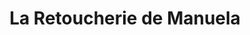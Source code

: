 ---
title: "La Retoucherie de Manuela"
url: /caracas/la-retoucherie-de-manuela-av-la-guairita/
shop: Schneiderei
---